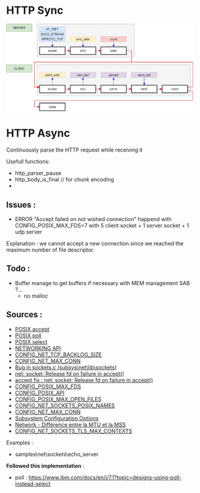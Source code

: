 # HTTP Sync

![http_sync.png](../../pics/http_sync.png)

# HTTP Async

Continuously parse the HTTP request while receiving it

Usefull functions:
- http_parser_pause
- http_body_is_final // for chunk encoding
- 

## Issues :

- ERROR "Accept failed on not wished connection" happend with CONFIG_POSIX_MAX_FDS=7 with 5 client socket + 1 server socket + 1 udp server

Explanation : we cannot accept a new connection since we reached the maximum number of file descriptor.

## Todo :

- Buffer manage to get buffers if necessary with MEM management SAB ?...
    - no malloc

## Sources :
- [POSIX accept](https://pubs.opengroup.org/onlinepubs/9699919799/functions/accept.html)
- [POSIX poll](https://pubs.opengroup.org/onlinepubs/9699919799/functions/poll.html)
- [POSIX select](https://pubs.opengroup.org/onlinepubs/9699919799/functions/select.html)
- [NETWORKING API](https://docs.zephyrproject.org/1.11.0/api/networking.html)
- [CONFIG_NET_TCP_BACKLOG_SIZE](https://docs.zephyrproject.org/latest/reference/kconfig/CONFIG_NET_TCP_BACKLOG_SIZE.html)
- [CONFIG_NET_MAX_CONN](https://docs.zephyrproject.org/latest/reference/kconfig/CONFIG_NET_MAX_CONN.html)
- [Bug in sockets.c (subsys\net\lib\sockets)](https://github.com/zephyrproject-rtos/zephyr/issues/22366)
- [net: socket: Release fd on failure in accept()](https://github.com/zephyrproject-rtos/zephyr/pull/22579)
- [accept fix : 
net: socket: Release fd on failure in accept()](https://github.com/zephyrproject-rtos/zephyr/pull/22579/commits/51700d6ec26f18c0b8a7e6f6dd6b50567ecfad6a#diff-8737bfcbf4e1123f640b49fdd117694c71098b728aabc4bcb42fbf1d5d64dfac)
- [CONFIG_POSIX_MAX_FDS](https://docs.zephyrproject.org/latest/reference/kconfig/CONFIG_POSIX_MAX_FDS.html)
- [CONFIG_POSIX_API](https://docs.zephyrproject.org/latest/reference/kconfig/CONFIG_POSIX_API.html#cmdoption-arg-CONFIG_POSIX_API)
- [CONFIG_POSIX_MAX_OPEN_FILES](https://docs.zephyrproject.org/latest/reference/kconfig/CONFIG_POSIX_MAX_OPEN_FILES.html)
- [CONFIG_NET_SOCKETS_POSIX_NAMES](https://docs.zephyrproject.org/latest/reference/kconfig/CONFIG_NET_SOCKETS_POSIX_NAMES.html)
- [CONFIG_NET_MAX_CONN](https://docs.zephyrproject.org/latest/reference/kconfig/CONFIG_NET_MAX_CONN.html)
- [Subsystem Configuration Options](https://developer.nordicsemi.com/nRF_Connect_SDK/doc/1.2.1/zephyr/reference/kconfig/index-subsys.html)
- [Network - Différence entre la MTU et la MSS](https://www.alasta.com/network/2015/07/05/Network-mtu-mss.html)
- [CONFIG_NET_SOCKETS_TLS_MAX_CONTEXTS](https://docs.zephyrproject.org/latest/reference/kconfig/CONFIG_NET_SOCKETS_TLS_MAX_CONTEXTS.html)

Examples :
- samples\net\sockets\echo_server

**Followed this implementation** :
- poll : https://www.ibm.com/docs/en/i/7.1?topic=designs-using-poll-instead-select
